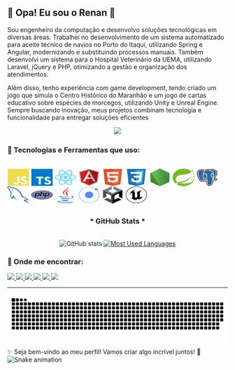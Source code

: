 ## 👋 Opa! Eu sou o Renan 🚀

Sou engenheiro da computação e desenvolvo soluções tecnológicas em diversas áreas. Trabalhei no desenvolvimento de um sistema automatizado para aceite técnico de navios no Porto do Itaqui, utilizando Spring e Angular, modernizando e substituindo processos manuais. Também desenvolvi um sistema para o Hospital Veterinário da UEMA, utilizando Laravel, jQuery e PHP, otimizando a gestão e organização dos atendimentos.

Além disso, tenho experiência com game development, tendo criado um jogo que simula o Centro Histórico do Maranhão e um jogo de cartas educativo sobre espécies de morcegos, utilizando Unity e Unreal Engine. Sempre buscando inovação, meus projetos combinam tecnologia e funcionalidade para entregar soluções eficientes

<div align="center">
  <img src="https://readme-typing-svg.herokuapp.com?font=Fira+Code&weight=500&size=22&pause=1000&color=36BCF7&center=true&vCenter=true&width=500&height=40&lines=Bem-vindo+ao+meu+perfil!;Desenvolvedor+apaixonado+por+tecnologia!;Sempre+aprendendo+novas+coisas!"/>
</div>

### 🚀 Tecnologias e Ferramentas que uso:

<div style="display: inline_block"><br>
  <img align="center" alt="Renan-Js" height="40" width="50" src="https://raw.githubusercontent.com/devicons/devicon/master/icons/javascript/javascript-plain.svg">
  <img align="center" alt="Renan-Ts" height="40" width="50" src="https://raw.githubusercontent.com/devicons/devicon/master/icons/typescript/typescript-plain.svg">
  <img align="center" alt="Renan-React" height="40" width="50" src="https://raw.githubusercontent.com/devicons/devicon/master/icons/react/react-original.svg">
  <img align="center" alt="Renan-Angular" height="40" width="50" src="https://raw.githubusercontent.com/devicons/devicon/master/icons/angularjs/angularjs-original.svg">
  <img align="center" alt="Renan-HTML" height="40" width="50" src="https://raw.githubusercontent.com/devicons/devicon/master/icons/html5/html5-original.svg">
  <img align="center" alt="Renan-CSS" height="40" width="50" src="https://raw.githubusercontent.com/devicons/devicon/master/icons/css3/css3-original.svg">
  <img align="center" alt="Renan-NodeJS" height="40" width="50" src="https://raw.githubusercontent.com/devicons/devicon/master/icons/nodejs/nodejs-original.svg">
  <img align="center" alt="Renan-Spring" height="40" width="50" src="https://raw.githubusercontent.com/devicons/devicon/master/icons/spring/spring-original.svg">
  <img align="center" alt="Renan-PostgreSQL" height="40" width="50" src="https://raw.githubusercontent.com/devicons/devicon/master/icons/postgresql/postgresql-original.svg">
  <img align="center" alt="Renan-MySQL" height="40" width="50" src="https://raw.githubusercontent.com/devicons/devicon/master/icons/mysql/mysql-original.svg">
  <img align="center" alt="Renan-PHP" height="40" width="50" src="https://raw.githubusercontent.com/devicons/devicon/master/icons/php/php-original.svg">
  <img align="center" alt="Renan-Java" height="40" width="50" src="https://raw.githubusercontent.com/devicons/devicon/master/icons/java/java-original.svg">
  <img align="center" alt="Renan-Ionic" height="40" width="50" src="https://raw.githubusercontent.com/devicons/devicon/master/icons/ionic/ionic-original.svg">
  <img align="center" alt="Renan-Unity" height="40" width="50" src="https://raw.githubusercontent.com/devicons/devicon/master/icons/unity/unity-original.svg">
  <img align="center" alt="Renan-Unreal" height="40" width="50" src="https://raw.githubusercontent.com/devicons/devicon/master/icons/unrealengine/unrealengine-original.svg">
</div>

##
<div style="text-align: center;" align="center">
  <h3>* GitHub Stats *</h3>
  <br>
  <img src="https://github-readme-stats-git-masterrstaa-rickstaa.vercel.app/api?username=mari4souza&hide_title=true&show_icons=true&include_all_commits=false&count_private=true&line_height=25&hide=issues&bg_color=000&title_color=FF00F6&text_color=FFF&border_radius=3&border_color=36123c&icon_color=FF00F6&theme=jolly" alt="GitHub stats">

  <a href="https://github.com/mari4souza/github-readme-stats">
    <img src="https://github-readme-stats-git-masterrstaa-rickstaa.vercel.app/api/top-langs/?username=mari4souza&line_height=10&card_width=290&layout=compact&hide_title=false&count_private=true&langs_count=4&show_icons=true&title_color=FF00F6&hide=html,scss,less&bg_color=000&text_color=8B8B8B&border_radius=3&border_color=561760&count_private=true" alt="Most Used Languages">
  </a>
</div>

### 📲 Onde me encontrar:

<div> 
  <a href="https://www.youtube.com/channel/SEU_CANAL" target="_blank">
    <img src="https://img.shields.io/badge/YouTube-FF0000?style=for-the-badge&logo=youtube&logoColor=white">
  </a>
  <a href="https://instagram.com/SEU_INSTAGRAM" target="_blank">
    <img src="https://img.shields.io/badge/-Instagram-%23E4405F?style=for-the-badge&logo=instagram&logoColor=white">
  </a>
  <a href="https://www.twitch.tv/SEU_TWITCH" target="_blank">
    <img src="https://img.shields.io/badge/Twitch-9146FF?style=for-the-badge&logo=twitch&logoColor=white">
  </a>
  <a href="https://discord.gg/SEU_DISCORD" target="_blank">
    <img src="https://img.shields.io/badge/Discord-7289DA?style=for-the-badge&logo=discord&logoColor=white">
  </a>
  <a href="mailto:SEU_EMAIL" target="_blank">
    <img src="https://img.shields.io/badge/-Gmail-%23333?style=for-the-badge&logo=gmail&logoColor=white">
  </a>
  <a href="https://www.linkedin.com/in/SEU_LINKEDIN" target="_blank">
    <img src="https://img.shields.io/badge/-LinkedIn-%230077B5?style=for-the-badge&logo=linkedin&logoColor=white">
  </a> 
</div>

---
<picture align="center">
  <source media="(prefers-color-scheme: dark)" srcset="https://raw.githubusercontent.com/mari4souza/mari4souza/output/github-contribution-grid-snake-dark.svg">
  <source media="(prefers-color-scheme: light)" srcset="https://raw.githubusercontent.com/mari4souza/mari4souza/output/github-contribution-grid-snake-dark.svg">
  <img align="center" alt="github contribution grid snake animation" src="https://raw.githubusercontent.com/mari4souza/mari4souza/output/github-contribution-grid-snake.svg">
</picture>

✨ Seja bem-vindo ao meu perfil! Vamos criar algo incrível juntos! 🚀
![Snake animation](https://github.com/Reirenan)
